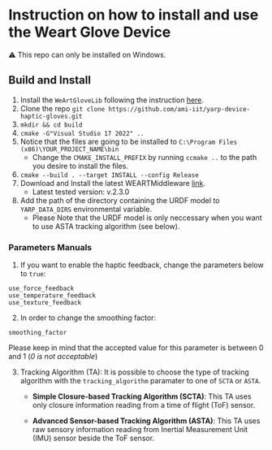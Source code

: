 # Instruction on how to install and use the Weart Glove Device

⚠️ This repo can only be installed on Windows.

## Build and Install

1. Install the `WeArtGloveLib` following the instruction [here](https://github.com/ami-iit/WEART-SDK-Cpp/tree/devel_ami-iit#ami-iit).
2. Clone the repo `git clone https://github.com/ami-iit/yarp-device-haptic-gloves.git`
3. `mkdir && cd build`
4. `cmake -G"Visual Studio 17 2022" ..`
5. Notice that the files are going to be installed to `C:\Program Files (x86)\YOUR_PROJECT_NAME\bin`
    - Change the `CMAKE_INSTALL_PREFIX` by running `ccmake ..` to the path you desire to install the files.
6. `cmake --build . --target INSTALL --config Release`
7. Download and Install the latest WEARTMiddleware [link](https://weart.it/developer-guide/).
   - Latest tested version: v.2.3.0
8. Add the path of the directory containing the URDF model to `YARP_DATA_DIRS` environmental variable.
   - Please Note that the URDF model is only neccessary when you want to use ASTA tracking algorithm (see below).

### Parameters Manuals

1. If you want to enable the haptic feedback, change the parameters below to `true`:

```text
use_force_feedback
use_temperature_feedback 
use_texture_feedback
```

2. In order to change the smoothing factor:

```text
smoothing_factor
```

Please keep in mind that the accepted value for this parameter is between 0 and 1 (_0 is not acceptable_)

3. Tracking Algorithm (TA):
It is possible to choose the type of tracking algorithm with the `tracking_algorithm` paramater to one of `SCTA` or `ASTA`.
    - **Simple Closure-based Tracking Algorithm (SCTA)**: This TA uses only closure information reading from a time of flight (ToF) sensor.

    - **Advanced Sensor-based Tracking Algorithm (ASTA)**: This TA uses raw sensory information reading from Inertial Measurement Unit (IMU) sensor beside the ToF sensor.
